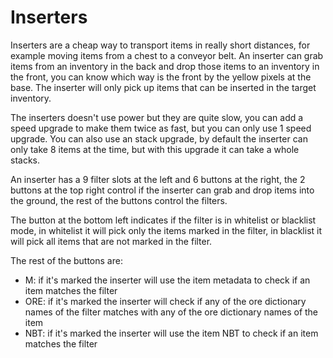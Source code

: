 # Inserters

Inserters are a cheap way to transport items in really short distances, for example moving items from a chest to a conveyor belt. 
An inserter can grab items from an inventory in the back and drop those items to an inventory in the front, 
you can know which way is the front by the yellow pixels at the base. 
The inserter will only pick up items that can be inserted in the target inventory.

The inserters doesn't use power but they are quite slow, you can add a speed upgrade to make them twice as 
fast, but you can only use 1 speed upgrade. You can also use an stack upgrade, by default the inserter can only take 8 
items at the time, but with this upgrade it can take a whole stacks.

An inserter has a 9 filter slots at the left and 6 buttons at the right, the 2 buttons at the top right control 
if the inserter can grab and drop items into the ground, the rest of the buttons control the filters.

The button at the bottom left indicates if the filter is in whitelist or blacklist mode, 
in whitelist it will pick only the items marked in the filter, in blacklist it will pick all items that are not marked 
in the filter.

The rest of the buttons are:
- M: if it's marked the inserter will use the item metadata to check if an item matches the filter
- ORE: if it's marked the inserter will check if any of the ore dictionary names of the filter matches with any of the ore dictionary names of the item
- NBT: if it's marked the inserter will use the item NBT to check if an item matches the filter